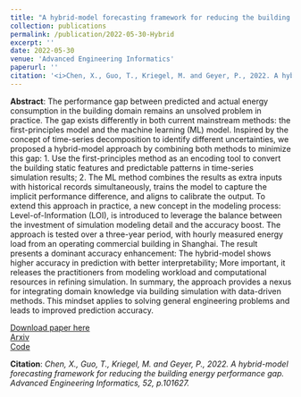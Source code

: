 ```yaml
---
title: "A hybrid-model forecasting framework for reducing the building energy performance gap"
collection: publications
permalink: /publication/2022-05-30-Hybrid
excerpt: ''
date: 2022-05-30
venue: 'Advanced Engineering Informatics'
paperurl: ''
citation: '<i>Chen, X., Guo, T., Kriegel, M. and Geyer, P., 2022. A hybrid-model forecasting framework for reducing the building energy performance gap. Advanced Engineering Informatics, 52, p.101627.</i>'
---
```


**Abstract**: The performance gap between predicted and actual energy consumption in the building domain remains an unsolved problem in practice. The gap exists differently in both current mainstream methods: the first-principles model and the machine learning (ML) model. Inspired by the concept of time-series decomposition to identify different uncertainties, we proposed a hybrid-model approach by combining both methods to minimize this gap: 1. Use the first-principles method as an encoding tool to convert the building static features and predictable patterns in time-series simulation results; 2. The ML method combines the results as extra inputs with historical records simultaneously, trains the model to capture the implicit performance difference, and aligns to calibrate the output. To extend this approach in practice, a new concept in the modeling process: Level-of-Information (LOI), is introduced to leverage the balance between the investment of simulation modeling detail and the accuracy boost. The approach is tested over a three-year period, with hourly measured energy load from an operating commercial building in Shanghai. The result presents a dominant accuracy enhancement: The hybrid-model shows higher accuracy in prediction with better interpretability; More important, it releases the practitioners from modeling workload and computational resources in refining simulation. In summary, the approach provides a nexus for integrating domain knowledge via building simulation with data-driven methods. This mindset applies to solving general engineering problems and leads to improved prediction accuracy.

[Download paper here](https://www.sciencedirect.com/science/article/abs/pii/S1474034622000933)<br>
[Arxiv](https://arxiv.org/abs/2206.00460)<br>
[Code](https://github.com/chenxiachan/PerformanceGap-Hybrid-Approach)

**Citation**:<i> Chen, X., Guo, T., Kriegel, M. and Geyer, P., 2022. A hybrid-model forecasting framework for reducing the building energy performance gap. Advanced Engineering Informatics, 52, p.101627.</i>
